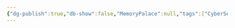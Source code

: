 ```yaml
---
{"dg-publish":true,"db-show":false,"MemoryPalace":null,"tags":["CyberSecurity","cybersec-sec-plus"],"Summary":null,"YouTube_Link":null,"permalink":"/000-templates/cybersec-sec-template/","dgPassFrontmatter":true}
---
```


